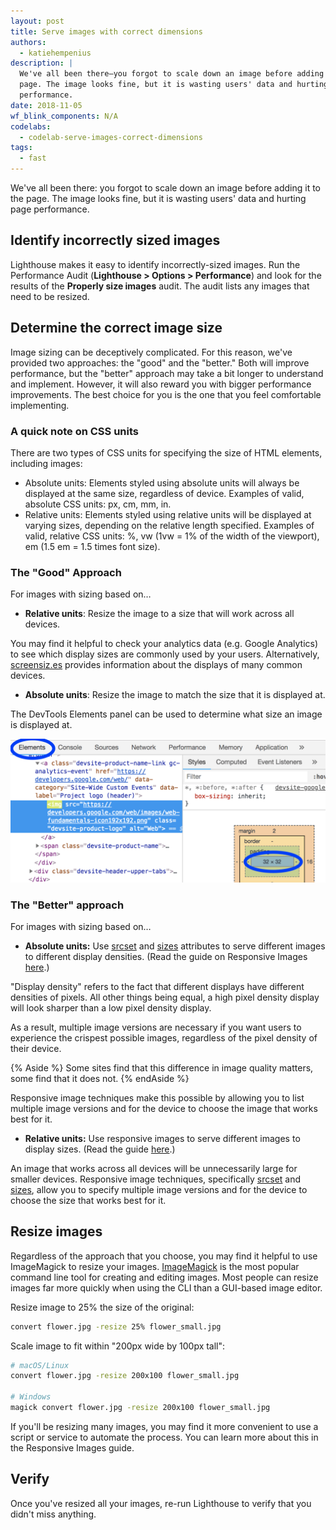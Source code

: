 ```yaml
---
layout: post
title: Serve images with correct dimensions
authors:
  - katiehempenius
description: |
  We've all been there—you forgot to scale down an image before adding it to the
  page. The image looks fine, but it is wasting users' data and hurting page
  performance.
date: 2018-11-05
wf_blink_components: N/A
codelabs:
  - codelab-serve-images-correct-dimensions
tags:
  - fast
---
```


We've all been there: you forgot to scale down an image before adding it to the
page. The image looks fine, but it is wasting users' data and hurting page
performance.

## Identify incorrectly sized images

Lighthouse makes it easy to identify incorrectly-sized images. Run the
Performance Audit (**Lighthouse > Options > Performance**) and look for the
results of the **Properly size images** audit. The audit lists any images that
need to be resized.

## Determine the correct image size

Image sizing can be deceptively complicated. For this reason, we've provided two
approaches: the "good" and the "better." Both will improve performance, but the
"better" approach may take a bit longer to understand and implement. However, it
will also reward you with bigger performance improvements. The best choice for
you is the one that you feel comfortable implementing.

### A quick note on CSS units

There are two types of CSS units for specifying the size of HTML elements,
including images:

-  Absolute units: Elements styled using absolute units will always be
    displayed at the same size, regardless of device. Examples of valid,
    absolute CSS units: px, cm, mm, in.
-  Relative units: Elements styled using relative units will be displayed at
    varying sizes, depending on the relative length specified. Examples of
    valid, relative CSS units: %, vw (1vw = 1% of the width of the viewport),
    em (1.5 em = 1.5 times font size).

### The "Good" Approach

For images with sizing based on…

- **Relative units**: Resize the image to a size that will work across all devices.

You may find it helpful to check your analytics data (e.g. Google
Analytics) to see which display sizes are commonly used by your users.
Alternatively, [screensiz.es](http://screensiz.es/)
provides information about the displays of many common devices.
- **Absolute units**: Resize the image to match the size that it is displayed at.

The DevTools Elements panel can be used to determine what size an image is
displayed at.

<img src="./elements-panel.png" alt="DevTools element's panel" class="w-screenshot">

### The "Better" approach

For images with sizing based on…
- **Absolute units:** Use [srcset](https://developer.mozilla.org/en-US/docs/Web/HTML/Element/source#attr-srcset) and [sizes](https://developer.mozilla.org/en-US/docs/Web/HTML/Element/source#attr-sizes) attributes to serve different images to different display densities. (Read the guide on Responsive Images [here](/serve-responsive-images).)

"Display density" refers to the fact that different displays have different
densities of pixels. All other things being equal, a high pixel density
display will look sharper than a low pixel density display.

As a result, multiple image versions are necessary if you want users to
experience the crispest possible images, regardless of the pixel density of
their device.

{% Aside %}
Some sites find that this difference in image quality matters, some find that it
does not.
{% endAside %}

Responsive image techniques make this possible by allowing you to list
multiple image versions and for the device to choose the image that works
best for it.

- **Relative units:** Use responsive images to serve different images to display sizes. (Read
the guide [here](/serve-responsive-images).)

An image that works across all devices will be unnecessarily large for
smaller devices. Responsive image techniques, specifically [srcset](https://developer.mozilla.org/en-US/docs/Web/HTML/Element/source#attr-srcset")
and [sizes](https://developer.mozilla.org/en-US/docs/Web/HTML/Element/source#attr-sizes), allow you to specify multiple image versions and for the device to choose
the size that works best for it.

## Resize images

Regardless of the approach that you choose, you may find it helpful to use
ImageMagick to resize your images.
[ImageMagick](https://www.imagemagick.org/script/index.php) is the most popular
command line tool for creating and editing images. Most people can resize images
far more quickly when using the CLI than a GUI-based image editor.

Resize image to 25% the size of the original:

```bash
convert flower.jpg -resize 25% flower_small.jpg
```

Scale image to fit within "200px wide by 100px tall":

```bash
# macOS/Linux
convert flower.jpg -resize 200x100 flower_small.jpg

# Windows
magick convert flower.jpg -resize 200x100 flower_small.jpg
```

If you'll be resizing many images, you may find it more convenient to use a
script or service to automate the process. You can learn more about this in the
Responsive Images guide.

## Verify

Once you've resized all your images, re-run Lighthouse to verify that you didn't
miss anything.
